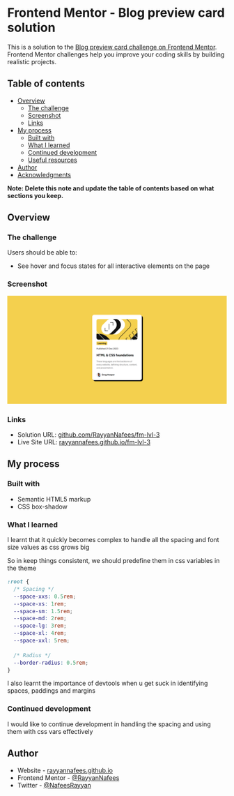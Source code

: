 # Frontend Mentor - Blog preview card solution

This is a solution to the [Blog preview card challenge on Frontend Mentor](https://www.frontendmentor.io/challenges/blog-preview-card-ckPaj01IcS). Frontend Mentor challenges help you improve your coding skills by building realistic projects.

## Table of contents

- [Overview](#overview)
  - [The challenge](#the-challenge)
  - [Screenshot](#screenshot)
  - [Links](#links)
- [My process](#my-process)
  - [Built with](#built-with)
  - [What I learned](#what-i-learned)
  - [Continued development](#continued-development)
  - [Useful resources](#useful-resources)
- [Author](#author)
- [Acknowledgments](#acknowledgments)

**Note: Delete this note and update the table of contents based on what sections you keep.**

## Overview

### The challenge

Users should be able to:

- See hover and focus states for all interactive elements on the page

### Screenshot

![](./screenshot.png)

### Links

- Solution URL: [github.com/RayyanNafees/fm-lvl-3](https://github.com/RayyanNafees/fm-lvl-3)
- Live Site URL: [rayyannafees.github.io/fm-lvl-3](https:rayyannafees.github.io/fm-lvl-3)

## My process

### Built with

- Semantic HTML5 markup
- CSS box-shadow

### What I learned

I learnt that it quickly becomes complex to handle all the spacing and font size values as css grows big

So in keep things consistent, we should predefine them in css variables in the theme

```css
:root {
  /* Spacing */
  --space-xxs: 0.5rem;
  --space-xs: 1rem;
  --space-sm: 1.5rem;
  --space-md: 2rem;
  --space-lg: 3rem;
  --space-xl: 4rem;
  --space-xxl: 5rem;

  /* Radius */
  --border-radius: 0.5rem;
}
```

I also learnt the importance of devtools when u get suck in identifying spaces, paddings and margins

### Continued development

I would like to continue development in handling the spacing and using them with css vars effectively

## Author

- Website - [rayyannafees.github.io](https://rayyannafees.github.io)
- Frontend Mentor - [@RayyanNafees](https://www.frontendmentor.io/profile/RayyanNafees)
- Twitter - [@NafeesRayyan](https://www.twitter.com/NafeesRayyan)
